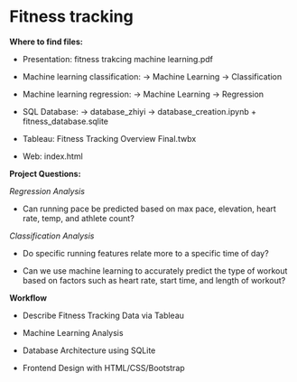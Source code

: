 # Fitness tracking




**Where to find files:**

* Presentation: fitness trakcing machine learning.pdf

* Machine learning classification: -> Machine Learning -> Classification

* Machine learning regression: -> Machine Learning -> Regression

* SQL Database: -> database_zhiyi -> database_creation.ipynb + fitness_database.sqlite 

* Tableau: Fitness Tracking Overview Final.twbx

* Web: index.html



**Project Questions:**


*Regression Analysis*

* Can running pace be predicted based on max pace, elevation, heart rate, temp, and athlete count?

*Classification Analysis*
 
* Do specific running features relate more to a specific time of day?

* Can we use machine learning to accurately predict the type of workout based on factors such as heart rate, start time, and length of workout?


**Workflow**

* Describe Fitness Tracking Data via Tableau

* Machine Learning Analysis

* Database Architecture using SQLite

* Frontend Design with HTML/CSS/Bootstrap
